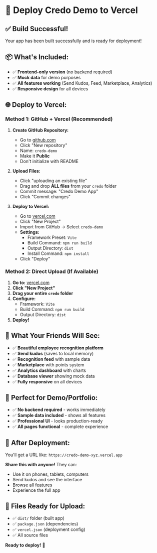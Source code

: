 # 🚀 Deploy Credo Demo to Vercel

## ✅ Build Successful!

Your app has been built successfully and is ready for deployment!

## 📦 What's Included:

- ✅ **Frontend-only version** (no backend required)
- ✅ **Mock data** for demo purposes
- ✅ **All features working** (Send Kudos, Feed, Marketplace, Analytics)
- ✅ **Responsive design** for all devices

## 🌐 Deploy to Vercel:

### Method 1: GitHub + Vercel (Recommended)

1. **Create GitHub Repository:**
   - Go to [github.com](https://github.com)
   - Click "New repository"
   - Name: `credo-demo`
   - Make it **Public**
   - Don't initialize with README

2. **Upload Files:**
   - Click "uploading an existing file"
   - Drag and drop **ALL files** from your `credo` folder
   - Commit message: "Credo Demo App"
   - Click "Commit changes"

3. **Deploy to Vercel:**
   - Go to [vercel.com](https://vercel.com)
   - Click "New Project"
   - Import from GitHub → Select `credo-demo`
   - **Settings:**
     - Framework Preset: `Vite`
     - Build Command: `npm run build`
     - Output Directory: `dist`
     - Install Command: `npm install`
   - Click "Deploy"

### Method 2: Direct Upload (If Available)

1. **Go to:** [vercel.com](https://vercel.com)
2. **Click "New Project"**
3. **Drag your entire `credo` folder**
4. **Configure:**
   - Framework: `Vite`
   - Build Command: `npm run build`
   - Output Directory: `dist`
5. **Deploy!**

## 🎯 What Your Friends Will See:

- ✅ **Beautiful employee recognition platform**
- ✅ **Send kudos** (saves to local memory)
- ✅ **Recognition feed** with sample data
- ✅ **Marketplace** with points system
- ✅ **Analytics dashboard** with charts
- ✅ **Database viewer** showing mock data
- ✅ **Fully responsive** on all devices

## 📱 Perfect for Demo/Portfolio:

- ✅ **No backend required** - works immediately
- ✅ **Sample data included** - shows all features
- ✅ **Professional UI** - looks production-ready
- ✅ **All pages functional** - complete experience

## 🎉 After Deployment:

You'll get a URL like: `https://credo-demo-xyz.vercel.app`

**Share this with anyone!** They can:
- Use it on phones, tablets, computers
- Send kudos and see the interface
- Browse all features
- Experience the full app

## 🔧 Files Ready for Upload:

- ✅ `dist/` folder (built app)
- ✅ `package.json` (dependencies)
- ✅ `vercel.json` (deployment config)
- ✅ All source files

**Ready to deploy!** 🚀
